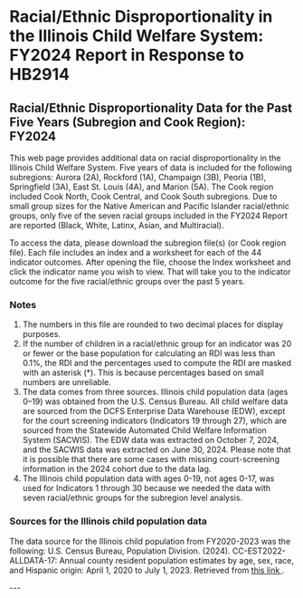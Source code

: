 # Racial/Ethnic Disproportionality in the Illinois Child Welfare System: FY2024 Report in Response to HB2914 #
## Racial/Ethnic Disproportionality Data for the Past Five Years (Subregion and Cook Region): FY2024 ##
<p>
This web page provides additional data on racial disproportionality in the Illinois Child Welfare System. Five years of data is included for the following subregions: Aurora (2A), Rockford (1A), Champaign (3B), Peoria (1B), Springfield (3A), East St. Louis (4A), and Marion (5A). The Cook region included Cook North, Cook Central, and Cook South subregions. Due to small group sizes for the Native American and Pacific Islander racial/ethnic groups, only five of the seven racial groups included in the FY2024 Report are reported (Black, White, Latinx, Asian, and Multiracial).
</p>
<p>To access the data, please download the subregion file(s) (or Cook region file). Each file includes an index and a worksheet for each of the 44 indicator outcomes. After opening the file, choose the Index worksheet and click the indicator name you wish to view. That will take you to the indicator outcome for the five racial/ethnic groups over the past 5 years. </p>

### Notes ####
1. The numbers in this file are rounded to two decimal places for display purposes.
2. If the number of children in a racial/ethnic group for an indicator was 20 or fewer or the base population for calculating an RDI was less than 0.1%, the RDI and the percentages used to compute the RDI are masked with an asterisk (*). This is because percentages based on small numbers are unreliable.
3. The data comes from three sources. Illinois child population data (ages 0–19) was obtained from the U.S. Census Bureau. All child welfare data are sourced from the DCFS Enterprise Data Warehouse (EDW), except for the court screening indicators (Indicators 19 through 27), which are sourced from the Statewide Automated Child Welfare Information System (SACWIS). The EDW data was extracted on October 7, 2024, and the SACWIS data was extracted on June 30, 2024. Please note that it is possible that there are some cases with missing court-screening information in the 2024 cohort due to the data lag.
4. The Illinois child population data with ages 0-19, not ages 0-17, was used for Indicators 1 through 30 because we needed the data with seven racial/ethnic groups for the subregion level analysis.

### Sources for the Illinois child population data ###
<p>The data source for the Illinois child population from FY2020-2023 was the following: 
U.S. Census Bureau, Population Division. (2024). CC-EST2022-ALLDATA-17: Annual county resident population estimates by age, sex, race, and Hispanic origin: April 1, 2020 to July 1, 2023. Retrieved from <a href="https://www2.census.gov/programs-surveys/popest/datasets/2020-2023/counties/asrh/"> this link </a>. 
</p>
---


